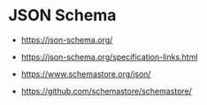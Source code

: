 # JSON Schema

* https://json-schema.org/
* https://json-schema.org/specification-links.html

* https://www.schemastore.org/json/
* https://github.com/schemastore/schemastore/
